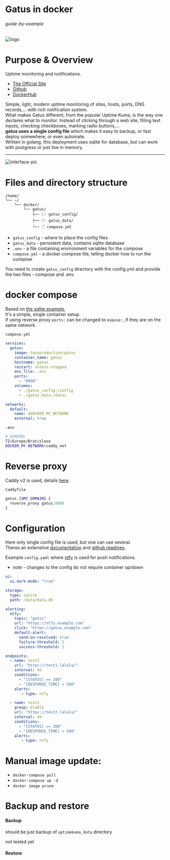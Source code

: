 # Gatus in docker

###### guide-by-example

![logo](https://i.imgur.com/ETVqtWL.png)

# Purpose & Overview

Uptime monitoring and notifications.

* [The Official Site](https://gatus.io/)
* [Github](https://github.com/TwiN/gatus)
* [DockerHub](https://hub.docker.com/r/twinproduction/gatus)

Simple, light, modern uptime monitoring of sites, hosts, ports, DNS records,...
with rich notification system.<br>
What makes Gatus different, from the popular Uptime Kuma, is the way one
declares what to monitor. Instead of clicking through a web site,
filling text inputs, checking checkboxes, marking radio buttons,...  
**gatus uses a single config file** which makes it easy to backup,
or fast deploy somewhere, or even automate.<br>
Written in golang, this deployment uses sqlite for database,
but can work with postgress or just live in memory.
 
---

![interface-pic](https://i.imgur.com/RXfLUq5.jpeg)

# Files and directory structure

```
/home/
└── ~/
    └── docker/
        └── gatus/
            ├── 🗁 gatus_config/
            ├── 🗁 gatus_data/
            └── 🗋 compose.yml
```

* `gatus_config` - where to place the config files
* `gatus_data` - persistent data, contains sqlite database
* `.env` - a file containing environment variables for the compose
* `compose.yml` - a docker compose file, telling docker how to run the container

You need to create `gatus_config` directory with the config.yml
and provide the two files - compose and .env

# docker compose

Based on [the sqlite example.](https://github.com/TwiN/gatus?tab=readme-ov-file#storage)<br>
It's a simple, single container setup.<br>
If using reverse proxy `ports:` can be changed to `expose:`,
if they are on the same network.

`compose.yml`
```yml
services:
  gatus:
    image: twinproduction/gatus
    container_name: gatus
    hostname: gatus
    restart: unless-stopped
    env_file: .env
    ports:
      - "8080"
    volumes:
      - ./gatus_config:/config
      - ./gatus_data:/data/

networks:
  default:
    name: $DOCKER_MY_NETWORK
    external: true
```

`.env`
```bash
# GENERAL
TZ=Europe/Bratislava
DOCKER_MY_NETWORK=caddy_net
```
# Reverse proxy

Caddy v2 is used, details
[here](https://github.com/DoTheEvo/selfhosted-apps-docker/tree/master/caddy_v2).

`Caddyfile`
```php
gatus.{$MY_DOMAIN} {
  reverse_proxy gatus:8080
}
```

# Configuration

Here only single config file is used, but one can use several.<br>
Theres an extenstive [documentation](https://gatus.io/docs)
and [github readmes](https://github.com/TwiN/gatus).<br>

Example `config.yaml` where [ntfy](https://github.com/DoTheEvo/selfhosted-apps-docker/tree/master/gotify-ntfy-signal)
is used for push notifications.

* *note* - changes to the config do not require container up/down

```yml
ui:
  ui.dark-mode: "true"

storage:
  type: sqlite
  path: /data/data.db

alerting:
  ntfy:
    topic: "gatus"
    url: "https://ntfy.example.com"
    click: "https://gatus.example.com"
    default-alert:
      send-on-resolved: true
      failure-threshold: 2
      success-threshold: 1

endpoints:
  - name: test1
    url: "https://test1.lalala/"
    interval: 5m
    conditions:
      - "[STATUS] == 200"
      - "[RESPONSE_TIME] < 500"
    alerts:
       - type: ntfy

  - name: test2
    group: blabla
    url: "https://test2.lalala/"
    interval: 5m
    conditions:
      - "[STATUS] == 200"
      - "[RESPONSE_TIME] < 500"
    alerts:
       - type: ntfy
```


# Manual image update:

- `docker-compose pull`</br>
- `docker-compose up -d`</br>
- `docker image prune`

# Backup and restore

#### Backup

should be just backup of `uptimekuma_data` directory

not tested yet
  
#### Restore
